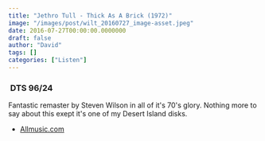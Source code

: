 ```yaml
---
title: "Jethro Tull - Thick As A Brick (1972)"
image: "/images/post/wilt_20160727_image-asset.jpeg"
date: 2016-07-27T00:00:00.0000000
draft: false
author: "David"
tags: []
categories: ["Listen"]
---
```

###  DTS 96/24

 Fantastic remaster by Steven Wilson in all of it's 70's glory. Nothing more to say about this exept it's one of my Desert Island disks.

-  [Allmusic.com](http://www.allmusic.com/album/thick-as-a-brick-mw0000650313)